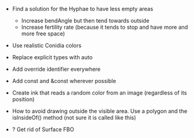 - Find a solution for the Hyphae to have less empty areas
  - Increase bendAngle but then tend towards outside
  - Increase fertility rate (because it tends to stop and have more and more free space)
- Use realistic Conidia colors

- Replace explicit types with auto
- Add override identifier everywhere
- Add const and &const wherever possible
- Create ink that reads a random color from an image (regardless of its position)

- How to avoid drawing outside the visible area. Use a polygon and the isInsideOf() method (not sure it is called like this)

- ? Get rid of Surface FBO
